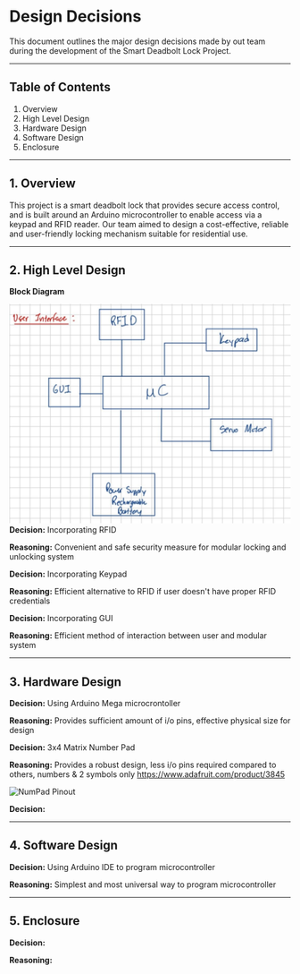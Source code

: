 # Design Decisions

This document outlines the major design decisions made by out team during the development of the Smart Deadbolt Lock Project.

---

## Table of Contents
1. Overview
2. High Level Design
3. Hardware Design
4. Software Design
5. Enclosure

---

## 1. Overview
This project is a smart deadbolt lock that provides secure access control, and is built around an Arduino microcontroller to enable access via a keypad and RFID reader. Our team aimed to design a cost-effective, reliable and user-friendly locking mechanism suitable for residential use.

---

## 2. High Level Design

**Block Diagram**

![Block Diagram](./docs/block_diagram.jpeg)
**Decision:** Incorporating RFID 

**Reasoning:** Convenient and safe security measure for modular locking and unlocking system

**Decision:** Incorporating Keypad

**Reasoning:** Efficient alternative to RFID if user doesn't have proper RFID credentials

**Decision:** Incorporating GUI

**Reasoning:** Efficient method of interaction between user and modular system

---

## 3. Hardware Design

**Decision:** Using Arduino Mega microcrontoller

**Reasoning:** Provides sufficient amount of i/o pins, effective physical size for design

**Decision:** 3x4 Matrix Number Pad

**Reasoning:** Provides a robust design, less i/o pins required compared to others, numbers & 2 symbols only https://www.adafruit.com/product/3845

![NumPad Pinout](.docs/3845_Diagram.jpeg)

**Decision:** 

---

## 4. Software Design

**Decision:** Using Arduino IDE to program microcontroller

**Reasoning:** Simplest and most universal way to program microcontroller


---

## 5. Enclosure 

**Decision:**

**Reasoning:**



